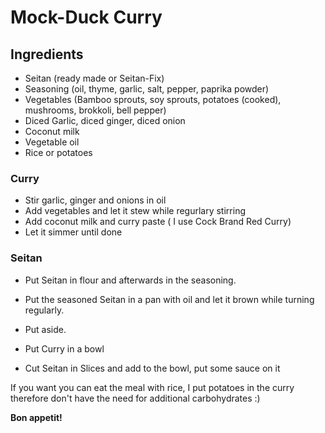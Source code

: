 # Mock-Duck Curry
## Ingredients

- Seitan (ready made or Seitan-Fix)
- Seasoning (oil, thyme, garlic, salt, pepper, paprika powder)
- Vegetables (Bamboo sprouts, soy sprouts, potatoes (cooked), mushrooms, brokkoli, bell pepper)
- Diced Garlic, diced ginger, diced onion
- Coconut milk
- Vegetable oil
- Rice or potatoes


### Curry
- Stir garlic, ginger and onions in oil
- Add vegetables and let it stew while regurlary stirring
- Add coconut milk and curry paste ( I use Cock Brand Red Curry)
- Let it simmer until done

### Seitan
- Put Seitan in flour and afterwards in the seasoning.
- Put the seasoned Seitan in a pan with oil and let it brown while turning regularly.
- Put aside.

- Put Curry in a bowl
- Cut Seitan in Slices and add to the bowl, put some sauce on it

If you want you can eat the meal with rice, I put potatoes in the curry therefore don't have the need for additional carbohydrates :)

**Bon appetit!**
